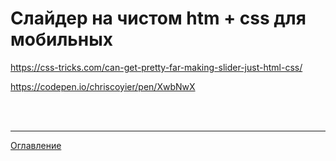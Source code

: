 # Слайдер на чистом htm + css для мобильных

https://css-tricks.com/can-get-pretty-far-making-slider-just-html-css/

https://codepen.io/chriscoyier/pen/XwbNwX

<br>
<br>

---

[Оглавление](https://github.com/LexDonowan/DevTips/blob/main/HTML%20Tricks/README.md)
